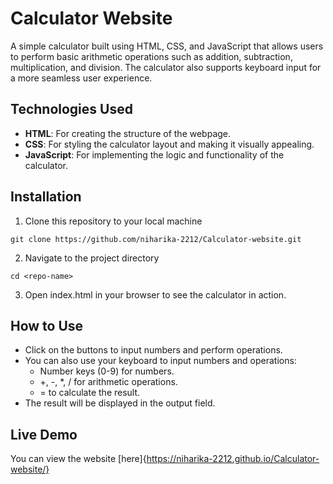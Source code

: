 # Calculator Website
A simple calculator built using HTML, CSS, and JavaScript that allows users to perform basic arithmetic operations such as addition, subtraction, multiplication, and division. The calculator also supports keyboard input for a more seamless user experience.

## Technologies Used
- **HTML**: For creating the structure of the webpage.
- **CSS**: For styling the calculator layout and making it visually appealing.
- **JavaScript**: For implementing the logic and functionality of the calculator.

## Installation
1. Clone this repository to your local machine
```
git clone https://github.com/niharika-2212/Calculator-website.git
```
2. Navigate to the project directory
```
cd <repo-name>
```
3. Open index.html in your browser to see the calculator in action.

## How to Use
- Click on the buttons to input numbers and perform operations.
- You can also use your keyboard to input numbers and operations:
  - Number keys (0-9) for numbers.
  - +, -, *, / for arithmetic operations.
  - = to calculate the result.
- The result will be displayed in the output field.

## Live Demo
You can view the website [here]{https://niharika-2212.github.io/Calculator-website/}
